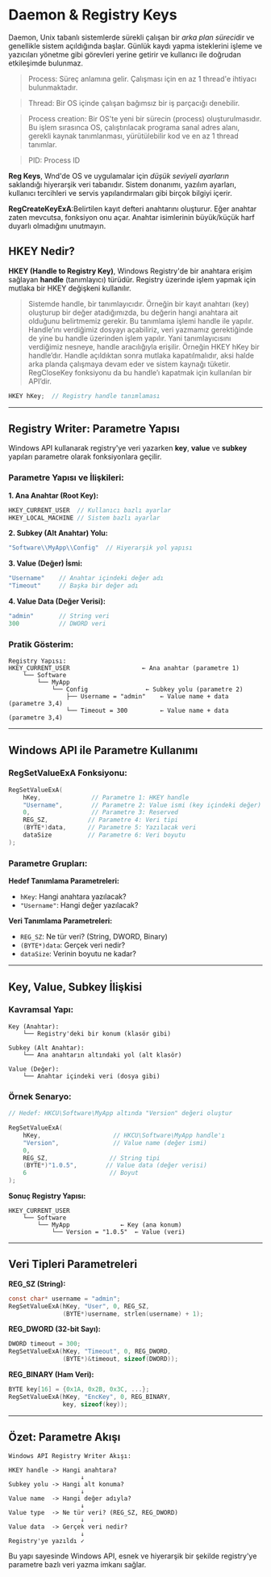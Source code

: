 # Daemon & Registry Keys
Daemon, Unix tabanlı sistemlerde sürekli çalışan bir *arka plan süreci*dir ve genellikle sistem açıldığında başlar. Günlük kaydı yapma isteklerini işleme ve yazıcıları yönetme gibi görevleri yerine getirir ve kullanıcı ile doğrudan etkileşimde bulunmaz.

> Process: Süreç anlamına gelir. Çalışması için en az 1 thread'e ihtiyacı bulunmaktadır.

> Thread: Bir OS içinde çalışan bağımsız bir iş parçacığı denebilir.

> Process creation: Bir OS'te yeni bir sürecin (process) oluşturulmasıdır. Bu işlem sırasınca OS, çalıştırılacak programa sanal adres alanı, gerekli kaynak tanımlanması, yürütülebilir kod ve en az 1 thread tanımlar.

> PID: Process ID

**Reg Keys**, Wnd'de OS ve uygulamalar için *düşük seviyeli ayarların* saklandığı hiyerarşik veri tabanıdır. Sistem donanımı, yazılım ayarları, kullanıcı tercihleri ve servis yapılandırmaları gibi birçok bilgiyi içerir.

**RegCreateKeyExA**:Belirtilen kayıt defteri anahtarını oluşturur. Eğer anahtar zaten mevcutsa, fonksiyon onu açar. Anahtar isimlerinin büyük/küçük harf duyarlı olmadığını unutmayın.

## HKEY Nedir?

**HKEY (Handle to Registry Key)**, Windows Registry'de bir anahtara erişim sağlayan **handle** (tanımlayıcı) türüdür. Registry üzerinde işlem yapmak için mutlaka bir HKEY değişkeni kullanılır.

>    Sistemde handle, bir tanımlayıcıdır. Örneğin bir kayıt anahtarı (key) oluşturup bir değer atadığımızda, bu değerin hangi anahtara ait olduğunu belirtmemiz gerekir. Bu tanımlama işlemi handle ile yapılır. Handle’ını verdiğimiz dosyayı açabiliriz, veri yazmamız gerektiğinde de yine bu handle üzerinden işlem yapılır. Yani tanımlayıcısını verdiğimiz nesneye, handle aracılığıyla erişilir. Örneğin HKEY hKey bir handle’dır. Handle açıldıktan sonra mutlaka kapatılmalıdır, aksi halde arka planda çalışmaya devam eder ve sistem kaynağı tüketir. RegCloseKey fonksiyonu da bu handle’ı kapatmak için kullanılan bir API’dir.


```c
HKEY hKey;  // Registry handle tanımlaması
```

---

## Registry Writer: Parametre Yapısı

Windows API kullanarak registry'ye veri yazarken **key**, **value** ve **subkey** yapıları parametre olarak fonksiyonlara geçilir.

### Parametre Yapısı ve İlişkileri:

**1. Ana Anahtar (Root Key):**
```c
HKEY_CURRENT_USER  // Kullanıcı bazlı ayarlar
HKEY_LOCAL_MACHINE // Sistem bazlı ayarlar
```

**2. Subkey (Alt Anahtar) Yolu:**
```c
"Software\\MyApp\\Config"  // Hiyerarşik yol yapısı
```

**3. Value (Değer) İsmi:**
```c
"Username"    // Anahtar içindeki değer adı
"Timeout"     // Başka bir değer adı
```

**4. Value Data (Değer Verisi):**
```c
"admin"       // String veri
300           // DWORD veri
```

### Pratik Gösterim:

```
Registry Yapısı:
HKEY_CURRENT_USER                    ← Ana anahtar (parametre 1)
    └── Software                      
        └── MyApp                     
            └── Config                ← Subkey yolu (parametre 2)
                ├── Username = "admin"    ← Value name + data (parametre 3,4)
                └── Timeout = 300         ← Value name + data (parametre 3,4)
```

---

## Windows API ile Parametre Kullanımı

### RegSetValueExA Fonksiyonu:

```c
RegSetValueExA(
    hKey,              // Parametre 1: HKEY handle
    "Username",        // Parametre 2: Value ismi (key içindeki değer)
    0,                 // Parametre 3: Reserved
    REG_SZ,           // Parametre 4: Veri tipi
    (BYTE*)data,      // Parametre 5: Yazılacak veri
    dataSize          // Parametre 6: Veri boyutu
);
```

### Parametre Grupları:

**Hedef Tanımlama Parametreleri:**
- `hKey`: Hangi anahtara yazılacak?
- `"Username"`: Hangi değer yazılacak?

**Veri Tanımlama Parametreleri:**
- `REG_SZ`: Ne tür veri? (String, DWORD, Binary)
- `(BYTE*)data`: Gerçek veri nedir?
- `dataSize`: Verinin boyutu ne kadar?

---

## Key, Value, Subkey İlişkisi

### Kavramsal Yapı:

```
Key (Anahtar):
    └── Registry'deki bir konum (klasör gibi)
    
Subkey (Alt Anahtar):
    └── Ana anahtarın altındaki yol (alt klasör)
    
Value (Değer):
    └── Anahtar içindeki veri (dosya gibi)
```

### Örnek Senaryo:

```c
// Hedef: HKCU\Software\MyApp altında "Version" değeri oluştur

RegSetValueExA(
    hKey,                    // HKCU\Software\MyApp handle'ı
    "Version",               // Value name (değer ismi)
    0,
    REG_SZ,                 // String tipi
    (BYTE*)"1.0.5",        // Value data (değer verisi)
    6                       // Boyut
);
```

**Sonuç Registry Yapısı:**
```
HKEY_CURRENT_USER
    └── Software
        └── MyApp              ← Key (ana konum)
            └── Version = "1.0.5"  ← Value (veri)
```

---

## Veri Tipleri Parametreleri

**REG_SZ (String):**
```c
const char* username = "admin";
RegSetValueExA(hKey, "User", 0, REG_SZ, 
               (BYTE*)username, strlen(username) + 1);
```

**REG_DWORD (32-bit Sayı):**
```c
DWORD timeout = 300;
RegSetValueExA(hKey, "Timeout", 0, REG_DWORD, 
               (BYTE*)&timeout, sizeof(DWORD));
```

**REG_BINARY (Ham Veri):**
```c
BYTE key[16] = {0x1A, 0x2B, 0x3C, ...};
RegSetValueExA(hKey, "EncKey", 0, REG_BINARY, 
               key, sizeof(key));
```

---

## Özet: Parametre Akışı

```
Windows API Registry Writer Akışı:

HKEY handle -> Hangi anahtara?
                    ↓
Subkey yolu -> Hangi alt konuma?
                    ↓
Value name  -> Hangi değer adıyla?
                    ↓
Value type  -> Ne tür veri? (REG_SZ, REG_DWORD)
                    ↓
Value data  -> Gerçek veri nedir?
                    ↓
Registry'ye yazıldı ✓
```

Bu yapı sayesinde Windows API, esnek ve hiyerarşik bir şekilde registry'ye parametre bazlı veri yazma imkanı sağlar.
